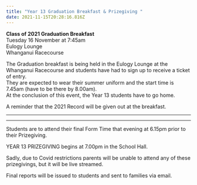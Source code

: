 ```yaml
---
title: "Year 13 Graduation Breakfast & Prizegiving "
date: 2021-11-15T20:28:16.816Z
---
```

**Class of 2021 Graduation Breakfast**  
Tuesday 16 November at 7:45am  
Eulogy Lounge  
Whanganui Racecourse  

The Graduation breakfast is being held in the Eulogy Lounge at the Whanganui Racecourse and students have had to sign up to receive a ticket of entry.  
They are expected to wear their summer uniform and the start time is 7.45am (have to be there by 8.00am).  
At the conclusion of this event, the Year 13 students have to go home.


A reminder that the 2021 Record will be given out at the breakfast.
________________
________________

Students are to attend their final Form Time that evening at 6.15pm prior to their Prizegiving.


YEAR 13 PRIZEGIVING begins at 7.00pm in the School Hall.

Sadly, due to Covid restrictions parents will be unable to attend any of these prizegivings, but it will be live streamed.  

Final reports will be issued to students and sent to families via email.




